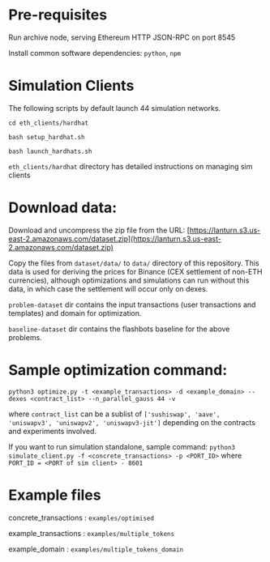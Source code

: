 # Pre-requisites
Run archive node, serving Ethereum HTTP JSON-RPC on port 8545

Install common software dependencies: `python`, `npm`

# Simulation Clients
The following scripts by default launch 44 simulation networks.

`cd eth_clients/hardhat`

`bash setup_hardhat.sh`

`bash launch_hardhats.sh`

`eth_clients/hardhat` directory has detailed instructions on managing sim clients

# Download data:
Download and uncompress the zip file from the URL: [https://lanturn.s3.us-east-2.amazonaws.com/dataset.zip](https://lanturn.s3.us-east-2.amazonaws.com/dataset.zip)

Copy the files from `dataset/data/` to `data/` directory of this repository. This data is used for deriving the prices for Binance (CEX settlement of non-ETH currencies), although optimizations and simulations can run without this data, in which case the settlement will occur only on dexes.

`problem-dataset` dir contains the input transactions (user transactions and templates) and domain for optimization.

`baseline-dataset` dir contains the flashbots baseline for the above problems.


# Sample optimization command:
`python3 optimize.py -t <example_transactions> -d <example_domain> --dexes <contract_list> --n_parallel_gauss 44 -v`

where `contract_list` can be a sublist of `['sushiswap', 'aave', 'uniswapv3', 'uniswapv2', 'uniswapv3-jit']` depending on the contracts and experiments involved.


If you want to run simulation standalone, sample command:
`python3 simulate_client.py -f <concrete_transactions> -p <PORT_ID>` where `PORT_ID = <PORT of sim client> - 8601`

# Example files
concrete_transactions : `examples/optimised`

example_transactions : `examples/multiple_tokens`

example_domain : `examples/multiple_tokens_domain`
